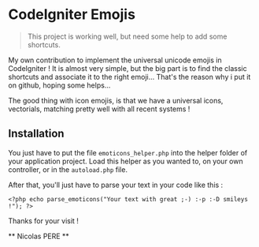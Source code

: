 CodeIgniter Emojis
==================

> This project is working well, but need some help to add some shortcuts.

My own contribution to implement the universal unicode emojis in CodeIgniter !
It is almost very simple, but the big part is to find the classic shortcuts and associate it to the right emoji...
That's the reason why i put it on github, hoping some helps...

The good thing with icon emojis, is that we have a universal icons, vectorials, matching pretty well with all recent systems !

Installation
------------

You just have to put the file ```emoticons_helper.php``` into the helper folder of your application project.
Load this helper as you wanted to, on your own controller, or in the ```autoload.php``` file.

After that, you'll just have to parse your text in your code like this : 

```
<?php echo parse_emoticons("Your text with great ;-) :-p :-D smileys !"); ?>
```

Thanks for your visit !

** Nicolas PERE **

